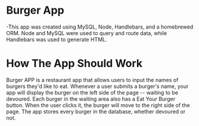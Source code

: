 # Burger App

-This app was created using MySQL, Node, Handlebars, and a homebrewed ORM.  Node and MySQL were used to query and route data, while Handlebars was used to generate HTML.



# How The App Should Work
Burger APP is a restaurant app that allows users to input the names of burgers they'd like to eat. Whenever a user submits a burger's name, your app will display the burger on the left side of the page -- waiting to be devoured. Each burger in the waiting area also has a Eat Your Burger button. When the user clicks it, the burger will move to the right side of the page. The app stores every burger in the database, whether devoured or not.
